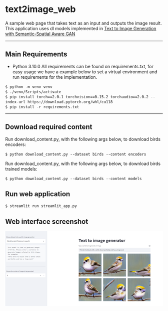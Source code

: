 # text2image_web

A sample web page that takes text as an input and outputs the image result. This application uses dl models implemented in [Text to Image Generation with Semantic-Spatial Aware GAN](https://arxiv.org/abs/2104.00567)

-----

## Main Requirements
* Python 3.10.0
All requirements can be found on requirements.txt, for easy usage we have a example below to set a virtual environment and run requirements for the implementation.
```
$ python -m venv venv
$ ./venv/Scripts/activate
$ pip install torch==2.0.1 torchvision==0.15.2 torchaudio==2.0.2 --index-url https://download.pytorch.org/whl/cu118
$ pip install -r requirements.txt
```
-----

## Download required content
Run download_content.py, with the following args below, to download birds encoders:
```
$ python download_content.py --dataset birds --content encoders
```

Run download_content.py, with the following args below, to download birds trained models:
```
$ python download_content.py --dataset birds --content models
```

## Run web application
```
$ streamlit run streamlit_app.py
```

## Web interface screenshot
![web_interface](./figures/web_interface.png)
